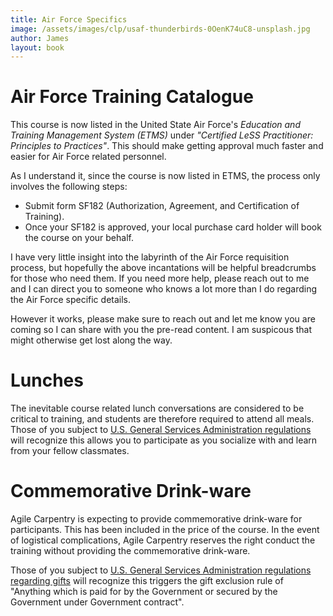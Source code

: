 ```yaml
---
title: Air Force Specifics
image: /assets/images/clp/usaf-thunderbirds-0OenK74uC8-unsplash.jpg
author: James
layout: book
---
```


# Air Force Training Catalogue
This course is now listed in the United State Air Force's *Education and Training Management System (ETMS)* under *"Certified LeSS Practitioner: Principles to Practices"*. This should make getting approval much faster and easier for Air Force related personnel.

As I understand it, since the course is now listed in ETMS, the process only involves the following steps:
* Submit form SF182 (Authorization, Agreement, and Certification of Training).
* Once your SF182 is approved, your local purchase card holder will book the course on your behalf. 

I have very little insight into the labyrinth of the Air Force requisition process, but hopefully the above incantations will be helpful breadcrumbs for those who need them. If you need more help, please reach out to me and I can direct you to someone who knows a lot more than I do regarding the Air Force specific details.

However it works, please make sure to reach out and let me know you are coming so I can share with you the pre-read content. I am suspicous that might otherwise get lost along the way.

# Lunches
The inevitable course related lunch conversations are considered to be critical to training, and students are therefore required to attend all meals. Those of you subject to [U.S. General Services Administration regulations](https://www.gsa.gov/cdnstatic/SIN_C541_4D_ODC_Guidance_for_Conferences-Rewrite.pdf) will recognize this allows you to participate as you socialize with and learn from your fellow classmates.

# Commemorative Drink-ware
Agile Carpentry is expecting to provide commemorative drink-ware for participants. This has been included in the price of the course. In the event of logistical complications, Agile Carpentry reserves the right conduct the training without providing the commemorative drink-ware.

Those of you subject to [U.S. General Services Administration regulations regarding gifts](https://training.smartpay.gsa.gov/rules-about-gifts) will recognize this triggers the gift exclusion rule of "Anything which is paid for by the Government or secured by the Government under Government contract".
